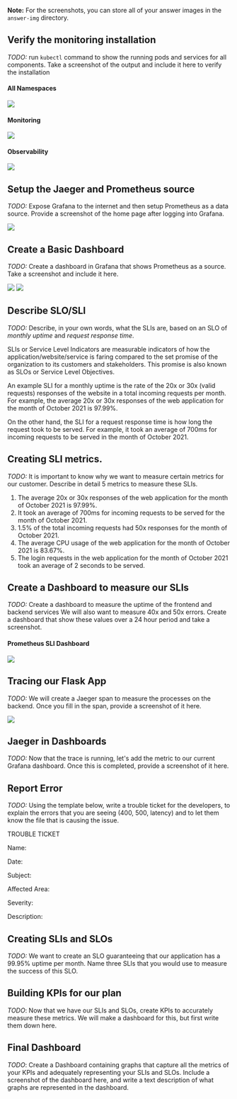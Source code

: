 **Note:** For the screenshots, you can store all of your answer images in the `answer-img` directory.

## Verify the monitoring installation

*TODO:* run `kubectl` command to show the running pods and services for all components. Take a screenshot of the output and include it here to verify the installation

#### All Namespaces

<img src="https://raw.githubusercontent.com/zarexalvindaria/observability/main/images/pods_svc_all_ns.png">

#### Monitoring

<img src="https://raw.githubusercontent.com/zarexalvindaria/observability/main/images/pods_svc_monitoring_namespace.png">

#### Observability

<img src="https://raw.githubusercontent.com/zarexalvindaria/observability/main/images/pods_svc_observability_namespace.png">


## Setup the Jaeger and Prometheus source
*TODO:* Expose Grafana to the internet and then setup Prometheus as a data source. Provide a screenshot of the home page after logging into Grafana.

<img src="https://raw.githubusercontent.com/zarexalvindaria/observability/main/images/grafana_.png">

## Create a Basic Dashboard
*TODO:* Create a dashboard in Grafana that shows Prometheus as a source. Take a screenshot and include it here.

<img src="https://raw.githubusercontent.com/zarexalvindaria/observability/main/images/basic_dashboard_1.png">

<img src="https://raw.githubusercontent.com/zarexalvindaria/observability/main/images/basic_dashboard_2.png">

## Describe SLO/SLI
*TODO:* Describe, in your own words, what the SLIs are, based on an SLO of *monthly uptime* and *request response time*.

SLIs or Service Level Indicators are measurable indicators of how the application/website/service is faring compared to the set promise of the organization to its customers and stakeholders. This promise is also known as SLOs or Service Level Objectives. 

An example SLI for a monthly uptime is the rate of the 20x or 30x (valid requests) responses of the website in a total incoming requests per month. For example, the average 20x or 30x responses of the web application for the month of October 2021 is 97.99%.

On the other hand, the SLI for a request response time is how long the request took to be served. For example, it took an average of 700ms for incoming requests to be served in the month of October 2021.

## Creating SLI metrics.
*TODO:* It is important to know why we want to measure certain metrics for our customer. Describe in detail 5 metrics to measure these SLIs. 

1. The average 20x or 30x responses of the web application for the month of October 2021 is 97.99%.
2. It took an average of 700ms for incoming requests to be served for the month of October 2021.
3. 1.5% of the total incoming requests had 50x responses for the month of October 2021.
4. The average CPU usage of the web application for the month of October 2021 is 83.67%.
5. The login requests in the web application for the month of October 2021 took an average of 2 seconds to be served.

## Create a Dashboard to measure our SLIs
*TODO:* Create a dashboard to measure the uptime of the frontend and backend services We will also want to measure 40x and 50x errors. Create a dashboard that show these values over a 24 hour period and take a screenshot.

<!-- PromQL Commands:

1. Average 20x/30x: 
   1. To get count: prometheus_http_requests_total{code=~"2.*"}  and prometheus_http_requests_total{code=~"3.*"} 
   2. To get the average: sum(prometheus_http_requests_total{code=~"2.*"})/sum(prometheus_http_requests_total)
   3. Second metric: sum(prometheus_http_requests_total{code=~"3.*"})/sum(prometheus_http_requests_total)
2. Average incoming requests response: 
   1. sum(rate(prometheus_http_request_duration_seconds_sum[5m])) / sum(rate(prometheus_http_request_duration_seconds_count[5m]))
   2. sum(prometheus_http_request_duration_seconds_sum) / sum(prometheus_http_request_duration_seconds_count)
   3. sum(prometheus_http_request_duration_seconds_count) / sum(prometheus_http_request_duration_seconds_sum)
3. Average 50x:  sum(prometheus_http_requests_total{code=~"5.*"})/sum(prometheus_http_requests_total)
4. CPU usage: rate(process_cpu_seconds_total[5m])
-->

#### Prometheus SLI Dashboard

<img src="https://raw.githubusercontent.com/zarexalvindaria/observability/main/images/dashboard_prometheus_sli.png">

## Tracing our Flask App
*TODO:*  We will create a Jaeger span to measure the processes on the backend. Once you fill in the span, provide a screenshot of it here.

<img src="https://raw.githubusercontent.com/zarexalvindaria/observability/main/images/span_in_Flask_app.png">

## Jaeger in Dashboards
*TODO:* Now that the trace is running, let's add the metric to our current Grafana dashboard. Once this is completed, provide a screenshot of it here.

## Report Error
*TODO:* Using the template below, write a trouble ticket for the developers, to explain the errors that you are seeing (400, 500, latency) and to let them know the file that is causing the issue.

TROUBLE TICKET

Name:

Date:

Subject:

Affected Area:

Severity:

Description:


## Creating SLIs and SLOs
*TODO:* We want to create an SLO guaranteeing that our application has a 99.95% uptime per month. Name three SLIs that you would use to measure the success of this SLO.



## Building KPIs for our plan
*TODO*: Now that we have our SLIs and SLOs, create KPIs to accurately measure these metrics. We will make a dashboard for this, but first write them down here.



## Final Dashboard
*TODO*: Create a Dashboard containing graphs that capture all the metrics of your KPIs and adequately representing your SLIs and SLOs. Include a screenshot of the dashboard here, and write a text description of what graphs are represented in the dashboard.  
